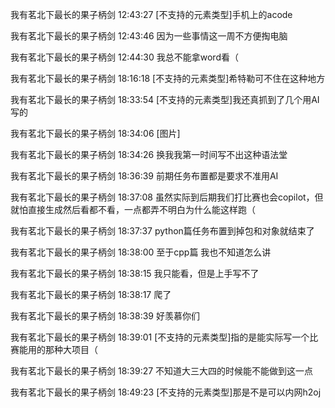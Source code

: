 我有茗北下最长的果子柄剑 12:43:27
[不支持的元素类型]手机上的acode

我有茗北下最长的果子柄剑 12:43:46
因为一些事情这一周不方便掏电脑

我有茗北下最长的果子柄剑 12:44:30
我总不能拿word看（

我有茗北下最长的果子柄剑 18:16:18
[不支持的元素类型]希特勒可不住在这种地方

我有茗北下最长的果子柄剑 18:33:54
[不支持的元素类型]我还真抓到了几个用AI写的

我有茗北下最长的果子柄剑 18:34:06
[图片]

我有茗北下最长的果子柄剑 18:34:26
换我我第一时间写不出这种语法堂

我有茗北下最长的果子柄剑 18:36:39
前期任务布置都是要求不准用AI

我有茗北下最长的果子柄剑 18:37:08
虽然实际到后期我们打比赛也会copilot，但就怕直接生成然后看都不看，一点都弄不明白为什么能这样跑（

我有茗北下最长的果子柄剑 18:37:37
python篇任务布置到掉包和对象就结束了

我有茗北下最长的果子柄剑 18:38:00
至于cpp篇 我也不知道怎么讲

我有茗北下最长的果子柄剑 18:38:15
我只能看，但是上手写不了

我有茗北下最长的果子柄剑 18:38:17
爬了

我有茗北下最长的果子柄剑 18:38:39
好羡慕你们

我有茗北下最长的果子柄剑 18:39:01
[不支持的元素类型]指的是能实际写一个比赛能用的那种大项目（

我有茗北下最长的果子柄剑 18:39:27
不知道大三大四的时候能不能做到这一点

我有茗北下最长的果子柄剑 18:49:23
[不支持的元素类型]那是不是可以内网h2oj
